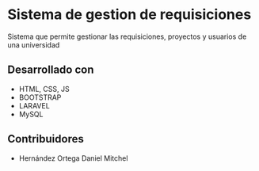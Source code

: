 # Sistema de gestion de requisiciones
Sistema que permite gestionar las requisiciones, proyectos y usuarios de una universidad

## Desarrollado con
* HTML, CSS, JS
* BOOTSTRAP
* LARAVEL
* MySQL

## Contribuidores
* Hernández Ortega Daniel Mitchel

